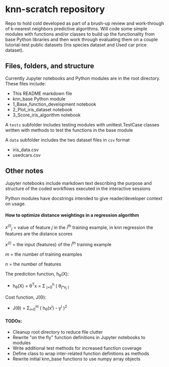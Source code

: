 # knn-scratch repository

Repo to hold cold developed as part of a brush-up review and work-through
of k-nearest neighbors predictive algorithms. Will code some simple modules
with functions and/or classes to build up the functionality from base Python
libraries and then work through evaluating them on a couple tutorial-test
public datasets (Iris species dataset and Used car price dataset).

## Files, folders, and structure

Currently Jupyter notebooks and Python modules are in the root directory. These
files include:

* This README markdown file
* knn_base Python module
* 1_Base_function_development notebook
* 2_Plot_iris_dataset notebook
* 3_Score_iris_algorithm notebook

A `tests` subfolder includes testing modules with unittest.TestCase classes
written with methods to test the functions in the base module

A `data` subfolder includes the two dataset files in `csv` format

* iris_data.csv
* usedcars.csv

## Other notes

Jupyter notebooks include markdown text describing the purpose and structure
of the coded workflows executed in the interactive sessions

Python modules have docstrings intended to give reader/developer context on
usage.

#### How to optimize distance weightings in a regression algorithm

*x<sup>(i)</sup><sub>j</sub>* = value of feature *j* in the *i*<sup>th</sup> training example, in knn regression the features are the distance scores

*x<sup>(i)</sup>* = the input (features) of the *i*<sup>th</sup> training example

*m* = the number of training examples

*n* = the number of features

The prediction function, h<sub>&theta;</sub>(X):

- h<sub>&theta;</sub>(X) = &theta;<sup>T</sup>x = &Sigma; <sub>j=0</sub><sup>n</sup> ( &theta;<sub>j</sup>\*x<sub>j</sub> )

Cost function, J(&Theta;):

  - J(&theta;) = &Sigma;<sub>i=0</sub><sup>m</sup> ( h<sub>&theta;</sub>(x<sup>i</sup>) - y<sup>i</sup> )<sup>2</sup>

#### TODOs:

* Cleanup root directory to reduce file clutter
* Rewrite "on the fly" function definitions in Jupyter notebooks to modules
* Write additional test methods for increased function coverage
* Define class to wrap inter-related function definitions as methods
* Rewrite initial knn_base functions to use numpy array objects
